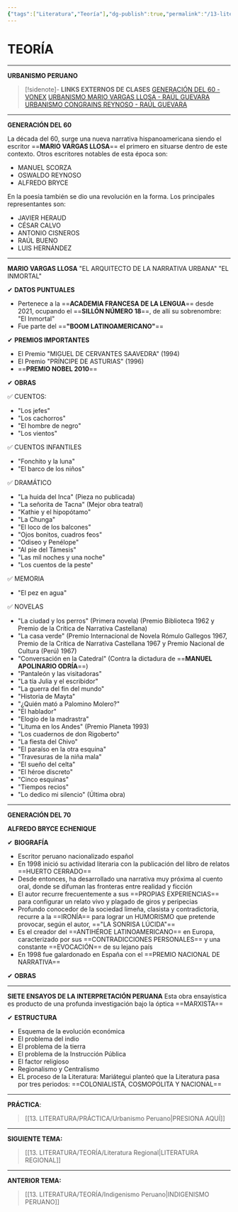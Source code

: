 ```yaml
---
{"tags":["Literatura","Teoría"],"dg-publish":true,"permalink":"/13-literatura/teoria/urbanismo-peruano/","dgPassFrontmatter":true}
---
```


# TEORÍA
---
**URBANISMO PERUANO** 

>[!sidenote]- **LINKS EXTERNOS DE CLASES** 
>[GENERACIÓN DEL 60 - VONEX](https://www.youtube.com/watch?v=WJA4Nu9ZnlE) 
>[URBANISMO MARIO VARGAS LLOSA - RAÚL GUEVARA](https://www.youtube.com/watch?v=YA9DSBtvzxY) 
>[URBANISMO CONGRAINS REYNOSO - RAÚL GUEVARA](https://www.youtube.com/watch?v=7RuaJfmeUm8) 

---
**GENERACIÓN DEL 60** 

La década del 60, surge una nueva narrativa hispanoamericana siendo el escritor ==**MARIO VARGAS LLOSA**== el primero en situarse dentro de este contexto.
Otros escritores notables de esta época son:
- MANUEL SCORZA
- OSWALDO REYNOSO
- ALFREDO BRYCE

En la poesía también se dio una revolución en la forma. Los principales representantes son:
- JAVIER HERAUD
- CÉSAR CALVO
- ANTONIO CISNEROS
- RAÚL BUENO
- LUIS HERNÁNDEZ

---
**MARIO VARGAS LLOSA**
"EL ARQUITECTO DE LA NARRATIVA URBANA"
"EL INMORTAL" 

✔ **DATOS PUNTUALES**
- Pertenece a la ==**ACADEMIA FRANCESA DE LA LENGUA**== desde 2021, ocupando el ==**SILLÓN NÚMERO 18**==, de allí su sobrenombre: "El Inmortal"
- Fue parte del ==**"BOOM LATINOAMERICANO"**==

✔ **PREMIOS IMPORTANTES**
- El Premio "MIGUEL DE CERVANTES SAAVEDRA" (1994)
- El Premio "PRÍNCIPE DE ASTURIAS" (1996)
- ==**PREMIO NOBEL 2010**==

✔ **OBRAS**

✅ CUENTOS:
- "Los jefes"
- "Los cachorros"
- "El hombre de negro"
- "Los vientos"

✅ CUENTOS INFANTILES
- "Fonchito y la luna"
- "El barco de los niños"

✅ DRAMÁTICO
- "La huida del Inca" (Pieza no publicada)
- "La señorita de Tacna" (Mejor obra teatral)
- "Kathie y el hipopótamo" 
- "La Chunga"
- "El loco de los balcones"
- "Ojos bonitos, cuadros feos"
- "Odiseo y Penélope"
- "Al pie del Támesis"
- "Las mil noches y una noche"
- "Los cuentos de la peste"

✅ MEMORIA
- "El pez en agua"

✅ NOVELAS
- "La ciudad y los perros" (Primera novela) (Premio Biblioteca 1962 y Premio de la Crítica de Narrativa Castellana)
- "La casa verde" (Premio Internacional de Novela Rómulo Gallegos 1967, Premio de la Crítica de Narrativa Castellana 1967 y Premio Nacional de Cultura (Perú) 1967)
- "Conversación en la Catedral" (Contra la dictadura de ==**MANUEL APOLINARIO ODRÍA**==)
- "Pantaleón y las visitadoras"
- "La tía Julia y el escribidor"
- "La guerra del fin del mundo"
- "Historia de Mayta"
- "¿Quién mató a Palomino Molero?"
- "El hablador"
- "Elogio de la madrastra"
- "Lituma en los Andes" (Premio Planeta 1993)
- "Los cuadernos de don Rigoberto"
- "La fiesta del Chivo"
- "El paraíso en la otra esquina"
- "Travesuras de la niña mala"
- "El sueño del celta"
- "El héroe discreto"
- "Cinco esquinas"
- "Tiempos recios"
- "Lo dedico mi silencio" (Última obra)

---
**GENERACIÓN DEL 70** 

**ALFREDO BRYCE ECHENIQUE**

✔ **BIOGRAFÍA**
- Escritor peruano nacionalizado español
- En 1998 inició su actividad literaria con la publicación del libro de relatos ==HUERTO CERRADO==
- Desde entonces, ha desarrollado una narrativa muy próxima al cuento oral, donde se difuman las fronteras entre realidad y ficción
- El autor recurre frecuentemente a sus ==PROPIAS EXPERIENCIAS== para configurar un relato vivo y plagado de giros y peripecias
- Profundo conocedor de la sociedad limeña, clasista y contradictoria, recurre a la ==IRONÍA== para lograr un HUMORISMO que pretende provocar, según el autor, =="LA SONRISA LÚCIDA"==
- Es el creador del ==ANTIHÉROE LATINOAMERICANO== en Europa, caracterizado por sus ==CONTRADICCIONES PERSONALES== y una constante ==EVOCACIÓN== de su lejano país 
- En 1998 fue galardonado en España con el ==PREMIO NACIONAL DE NARRATIVA==

✔ **OBRAS**




---
**SIETE ENSAYOS DE LA INTERPRETACIÓN PERUANA**
Esta obra ensayística es producto de una profunda investigación bajo la óptica ==MARXISTA==

✔ **ESTRUCTURA**
- Esquema de la evolución económica
- El problema del indio 
- El problema de la tierra
- El problema de la Instrucción Pública
- El factor religioso
- Regionalismo y Centralismo
- EL proceso de la Literatura: Mariátegui planteó que la Literatura pasa por tres periodos: ==COLONIALISTA, COSMOPOLITA Y NACIONAL==

---
**PRÁCTICA**:
>[[13. LITERATURA/PRÁCTICA/Urbanismo Peruano\|PRESIONA AQUÍ]]

---
**SIGUIENTE TEMA:**
>[[13. LITERATURA/TEORÍA/Literatura Regional\|LITERATURA REGIONAL]]

---
**ANTERIOR TEMA:** 
>[[13. LITERATURA/TEORÍA/Indigenismo Peruano\|INDIGENISMO PERUANO]]

